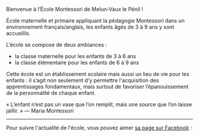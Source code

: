 ---
---

<p class="bleu">Bienvenue à l’École Montessori de Melun-Vaux le Pénil !</p>

École maternelle et primaire appliquant la pédagogie Montessori dans un environnement français/anglais, les enfants âgés de 3 à 9 ans y sont accueillis.

L’école se compose de deux ambiances :
- la classe maternelle pour les enfants de 3 à 6 ans
- la classe élémentaire pour les enfants de 6 à 9 ans

Cette école est un établissement scolaire mais aussi un lieu de vie pour les enfants : il s’agit non seulement d’y permettre l'acquisition des apprentissages fondamentaux, mais surtout de favoriser l’épanouissement de la personnalité de chaque enfant.

<p class="rose">
« L’enfant n’est pas un vase que l’on remplit, mais une source que l’on laisse jaillir. » — Maria Montessori
</p>

----

Pour suivre l'actualité de l'école, vous pouvez aimer [sa page sur Facebook](https://www.facebook.com/ecole.montessori.melun) :

<div id="fb-root"></div>
<script>(function(d, s, id) {
  var js, fjs = d.getElementsByTagName(s)[0];
  if (d.getElementById(id)) return;
  js = d.createElement(s); js.id = id;
  js.src = "//connect.facebook.net/fr_FR/sdk.js#xfbml=1&version=v2.8";
  fjs.parentNode.insertBefore(js, fjs);
}(document, 'script', 'facebook-jssdk'));</script>
<div class="fb-like" data-href="https://www.facebook.com/ecole.montessori.melun" data-layout="standard" data-action="like" data-size="large" data-show-faces="true" data-share="true"></div>